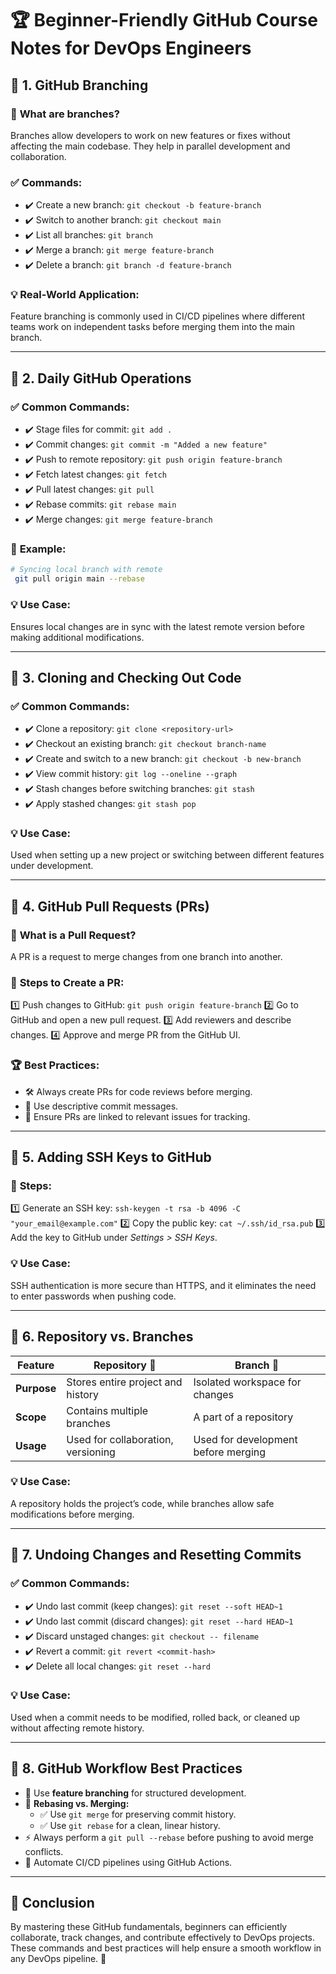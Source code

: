 # 🏆 Beginner-Friendly GitHub Course Notes for DevOps Engineers

## 📌 **1. GitHub Branching**

### 🔹 **What are branches?**
Branches allow developers to work on new features or fixes without affecting the main codebase. They help in parallel development and collaboration.

### ✅ **Commands:**
- ✔️ Create a new branch: `git checkout -b feature-branch`
- ✔️ Switch to another branch: `git checkout main`
- ✔️ List all branches: `git branch`
- ✔️ Merge a branch: `git merge feature-branch`
- ✔️ Delete a branch: `git branch -d feature-branch`

### 💡 **Real-World Application:**
Feature branching is commonly used in CI/CD pipelines where different teams work on independent tasks before merging them into the main branch.

---

## 📌 **2. Daily GitHub Operations**

### ✅ **Common Commands:**
- ✔️ Stage files for commit: `git add .`
- ✔️ Commit changes: `git commit -m "Added a new feature"`
- ✔️ Push to remote repository: `git push origin feature-branch`
- ✔️ Fetch latest changes: `git fetch`
- ✔️ Pull latest changes: `git pull`
- ✔️ Rebase commits: `git rebase main`
- ✔️ Merge changes: `git merge feature-branch`

### 📌 **Example:**
```bash
# Syncing local branch with remote
 git pull origin main --rebase
```

### 💡 **Use Case:**
Ensures local changes are in sync with the latest remote version before making additional modifications.

---

## 📌 **3. Cloning and Checking Out Code**

### ✅ **Common Commands:**
- ✔️ Clone a repository: `git clone <repository-url>`
- ✔️ Checkout an existing branch: `git checkout branch-name`
- ✔️ Create and switch to a new branch: `git checkout -b new-branch`
- ✔️ View commit history: `git log --oneline --graph`
- ✔️ Stash changes before switching branches: `git stash`
- ✔️ Apply stashed changes: `git stash pop`

### 💡 **Use Case:**
Used when setting up a new project or switching between different features under development.

---

## 📌 **4. GitHub Pull Requests (PRs)**

### 🔹 **What is a Pull Request?**
A PR is a request to merge changes from one branch into another.

### 📌 **Steps to Create a PR:**
1️⃣ Push changes to GitHub: `git push origin feature-branch`
2️⃣ Go to GitHub and open a new pull request.
3️⃣ Add reviewers and describe changes.
4️⃣ Approve and merge PR from the GitHub UI.

### 🏆 **Best Practices:**
- 🛠️ Always create PRs for code reviews before merging.
- 📝 Use descriptive commit messages.
- 🔗 Ensure PRs are linked to relevant issues for tracking.

---

## 📌 **5. Adding SSH Keys to GitHub**

### 🔹 **Steps:**
1️⃣ Generate an SSH key: `ssh-keygen -t rsa -b 4096 -C "your_email@example.com"`
2️⃣ Copy the public key: `cat ~/.ssh/id_rsa.pub`
3️⃣ Add the key to GitHub under *Settings > SSH Keys*.

### 💡 **Use Case:**
SSH authentication is more secure than HTTPS, and it eliminates the need to enter passwords when pushing code.

---

## 📌 **6. Repository vs. Branches**

| Feature | Repository 🏢 | Branch 🌿 |
|---------|-------------|-----------|
| **Purpose** | Stores entire project and history | Isolated workspace for changes |
| **Scope** | Contains multiple branches | A part of a repository |
| **Usage** | Used for collaboration, versioning | Used for development before merging |

### 💡 **Use Case:**
A repository holds the project’s code, while branches allow safe modifications before merging.

---

## 📌 **7. Undoing Changes and Resetting Commits**

### ✅ **Common Commands:**
- ✔️ Undo last commit (keep changes): `git reset --soft HEAD~1`
- ✔️ Undo last commit (discard changes): `git reset --hard HEAD~1`
- ✔️ Discard unstaged changes: `git checkout -- filename`
- ✔️ Revert a commit: `git revert <commit-hash>`
- ✔️ Delete all local changes: `git reset --hard`

### 💡 **Use Case:**
Used when a commit needs to be modified, rolled back, or cleaned up without affecting remote history.

---

## 📌 **8. GitHub Workflow Best Practices**

- 🚀 Use **feature branching** for structured development.
- 🔄 **Rebasing vs. Merging:**
  - ✅ Use `git merge` for preserving commit history.
  - ✅ Use `git rebase` for a clean, linear history.
- ⚡ Always perform a `git pull --rebase` before pushing to avoid merge conflicts.
- 🤖 Automate CI/CD pipelines using GitHub Actions.

---

## 🎯 **Conclusion**
By mastering these GitHub fundamentals, beginners can efficiently collaborate, track changes, and contribute effectively to DevOps projects. These commands and best practices will help ensure a smooth workflow in any DevOps pipeline. 🚀
